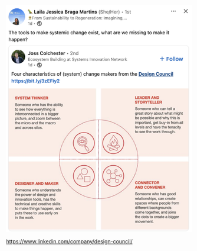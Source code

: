 

![](../media/cleanshot_2024-03-20-at-07-45-08@2x.png)


https://www.linkedin.com/company/design-council/